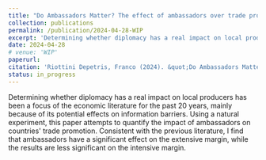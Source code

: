 ```yaml
---
title: "Do Ambassadors Matter? The effect of ambassadors over trade promotion"
collection: publications
permalink: /publication/2024-04-28-WIP
excerpt: 'Determining whether diplomacy has a real impact on local producers has been a focus of the economic literature for the past 20 years, mainly because of its potential effects on information barriers. Using a natural experiment, this paper attempts to quantify the impact of ambassadors on countries' trade promotion. Consistent with the previous literature, I find that ambassadors have a significant effect on the extensive margin, while the results are less significant on the intensive margin.'
date: 2024-04-28
# venue: 'WIP'
paperurl: 
citation: 'Riottini Depetris, Franco (2024). &quot;Do Ambassadors Matter? The effect of ambassadors over trade promotion.&quot; <i>(No. 12962). Universidad de San Andrés</i>.'
status: in_progress
---
```

Determining whether diplomacy has a real impact on local producers has been a focus of the economic literature for the past 20 years, mainly because of its potential effects on information barriers. Using a natural experiment, this paper attempts to quantify the impact of ambassadors on countries' trade promotion. Consistent with the previous literature, I find that ambassadors have a significant effect on the extensive margin, while the results are less significant on the intensive margin.